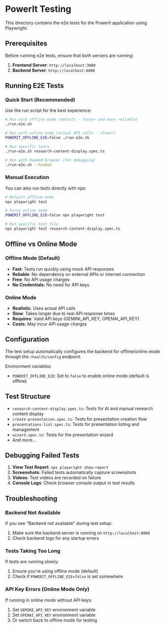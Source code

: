 # PowerIt Testing

This directory contains the e2e tests for the PowerIt application using Playwright.

## Prerequisites

Before running e2e tests, ensure that both servers are running:

1. **Frontend Server**: `http://localhost:3000`
2. **Backend Server**: `http://localhost:8000`

## Running E2E Tests

### Quick Start (Recommended)

Use the run script for the best experience:

```bash
# Run with offline mode (default - faster and more reliable)
./run-e2e.sh

# Run with online mode (actual API calls - slower)
POWERIT_OFFLINE_E2E=false ./run-e2e.sh

# Run specific tests
./run-e2e.sh research-content-display.spec.ts

# Run with headed browser (for debugging)
./run-e2e.sh --headed
```

### Manual Execution

You can also run tests directly with npx:

```bash
# Default offline mode
npx playwright test

# Force online mode
POWERIT_OFFLINE_E2E=false npx playwright test

# Run specific test file
npx playwright test research-content-display.spec.ts
```

## Offline vs Online Mode

### Offline Mode (Default)
- **Fast**: Tests run quickly using mock API responses
- **Reliable**: No dependency on external APIs or internet connection
- **Free**: No API usage charges
- **No Credentials**: No need for API keys

### Online Mode 
- **Realistic**: Uses actual API calls
- **Slow**: Takes longer due to real API response times
- **Requires**: Valid API keys (GEMINI_API_KEY, OPENAI_API_KEY)
- **Costs**: May incur API usage charges

## Configuration

The test setup automatically configures the backend for offline/online mode through the `/health/config` endpoint.

Environment variables:
- `POWERIT_OFFLINE_E2E`: Set to `false` to enable online mode (default is offline)

## Test Structure

- `research-content-display.spec.ts`: Tests for AI and manual research content display
- `create-presentation.spec.ts`: Tests for presentation creation flow
- `presentations-list.spec.ts`: Tests for presentation listing and management
- `wizard.spec.ts`: Tests for the presentation wizard
- And more...

## Debugging Failed Tests

1. **View Test Report**: `npx playwright show-report`
2. **Screenshots**: Failed tests automatically capture screenshots
3. **Videos**: Test videos are recorded on failure
4. **Console Logs**: Check browser console output in test results

## Troubleshooting

### Backend Not Available
If you see "Backend not available" during test setup:
1. Make sure the backend server is running on `http://localhost:8000`
2. Check backend logs for any startup errors

### Tests Taking Too Long
If tests are running slowly:
1. Ensure you're using offline mode (default)
2. Check if `POWERIT_OFFLINE_E2E=false` is set somewhere

### API Key Errors (Online Mode Only)
If running in online mode without API keys:
1. Set `GEMINI_API_KEY` environment variable
2. Set `OPENAI_API_KEY` environment variable
3. Or switch back to offline mode for testing 